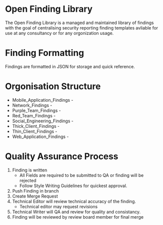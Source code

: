 # Open Finding Library

The Open Finding Library is a managed and maintained library of findings with the goal of centralising security reporting finding templates avliable for use at any consultancy or for any orgonization usage.

# Finding Formatting
Findings are formatted in JSON for storage and quick reference.

# Orgonisation Structure
- Mobile_Application_Findings - 
- Network_Findings - 
- Purple_Team_Findings - 
- Red_Team_Findings - 
- Social_Engineering_Findings - 
- Thick_Client_Findings - 
- Thin_Client_Findings - 
- Web_Application_Findings -

# Quality Assurance Process
1. Finding is written
    - All Fields are required to be submitted to QA or finding will be rejected
    - Follow Style Writing Guidelines for quickest approval.
2. Push Finding in branch
3. Create Merge Request
4. Technical Editor will review technical accuracy of the finding.
    - Technical editor may request revisions
5. Technical Writer will QA and review for quality and consistancy.
6. Finding will be reviewed by review board member for final merge
